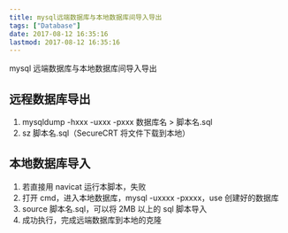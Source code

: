 ```yaml
---
title: mysql远端数据库与本地数据库间导入导出
tags: ["Database"]
date: 2017-08-12 16:35:16
lastmod: 2017-08-12 16:35:16
---
```


mysql 远端数据库与本地数据库间导入导出

<!-- mor e-->

## 远程数据库导出

1. mysqldump -hxxx -uxxx -pxxx 数据库名 > 脚本名.sql
2. sz 脚本名.sql（SecureCRT 将文件下载到本地）

## 本地数据库导入

1. 若直接用 navicat 运行本脚本，失败
2. 打开 cmd，进入本地数据库，mysql -uxxxx -pxxxx，use 创建好的数据库
3. source 脚本名.sql，可以将 2MB 以上的 sql 脚本导入
4. 成功执行，完成远端数据库到本地的克隆
